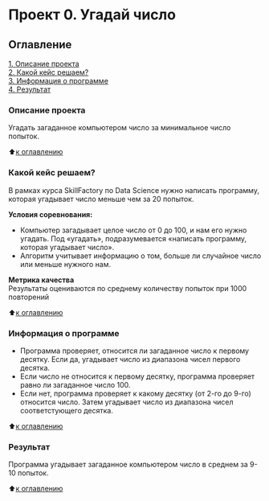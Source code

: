 # Проект 0. Угадай число

## Оглавление  
[1. Описание проекта](https://github.com/InnaShaposhnyk/sf_data_science/blob/main/project_0_guess_the_number/README.md#Описание-проекта)  
[2. Какой кейс решаем?](https://github.com/InnaShaposhnyk/sf_data_science/blob/main/project_0_guess_the_number/README.md#Какой-кейс-решаем)  
[3. Информация о программе](https://github.com/InnaShaposhnyk/sf_data_science/blob/main/project_0_guess_the_number/README.md#Информация-о-программе)  
[4. Результат](https://github.com/InnaShaposhnyk/sf_data_science/blob/main/project_0_guess_the_number/README.md#Результат)   

### Описание проекта    
Угадать загаданное компьютером число за минимальное число попыток.

:arrow_up:[к оглавлению](https://github.com/InnaShaposhnyk/sf_data_science/blob/main/project_0_guess_the_number/README.md#Оглавление)


### Какой кейс решаем?    
В рамках курса SkillFactory по Data Science нужно написать программу, которая угадывает число меньше чем за 20 попыток.

**Условия соревнования:**  
- Компьютер загадывает целое число от 0 до 100, и нам его нужно угадать. Под «угадать», подразумевается «написать программу, которая угадывает число».
- Алгоритм учитывает информацию о том, больше ли случайное число или меньше нужного нам.

**Метрика качества**     
Результаты оцениваются по среднему количеству попыток при 1000 повторений

:arrow_up:[к оглавлению](https://github.com/InnaShaposhnyk/sf_data_science/blob/main/project_0_guess_the_number/README.md#Оглавление)


### Информация о программе
- Программа проверяет, относится ли загаданное число к первому десятку. Если да, угадывает число из диапазона чисел первого десятка.
- Если число не относится к первому десятку, программа проверяет равно ли загаданное число 100.
- Если нет, программа проверяет к какому десятку (от 2-го до 9-го) относится число. Затем угадывает число из диапазона чисел соответстующего десятка.
  
:arrow_up:[к оглавлению](https://github.com/InnaShaposhnyk/sf_data_science/blob/main/project_0_guess_the_number/README.md#Оглавление)


### Результат 
Программа угадывает загаданное компьютером число в среднем за 9-10 попыток.

:arrow_up:[к оглавлению](https://github.com/InnaShaposhnyk/sf_data_science/blob/main/project_0_guess_the_number/README.md#Оглавление)
